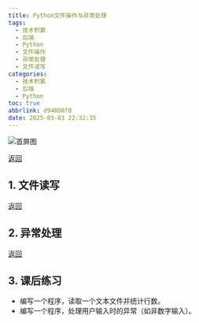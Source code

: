 ```yaml
---
title: Python文件操作与异常处理
tags:
  - 技术积累
  - 后端
  - Python
  - 文件操作
  - 异常处理
  - 文件读写
categories:
  - 技术积累
  - 后端
  - Python
toc: true
abbrlink: d948b0f0
date: 2025-03-03 22:32:35
---
```


![首屏图](https://s21.ax1x.com/2025/02/23/pElDQl8.jpg)

<!-- more -->

[返回](/archives/202502214537ccef/#Day-1-2：文件操作与异常处理)

## 1. 文件读写

[返回](/archives/202502214537ccef/#Day-1-2：文件操作与异常处理)

## 2. 异常处理

[返回](/archives/202502214537ccef/#Day-1-2：文件操作与异常处理)

## 3. 课后练习

- 编写一个程序，读取一个文本文件并统计行数。
- 编写一个程序，处理用户输入时的异常（如非数字输入）。

